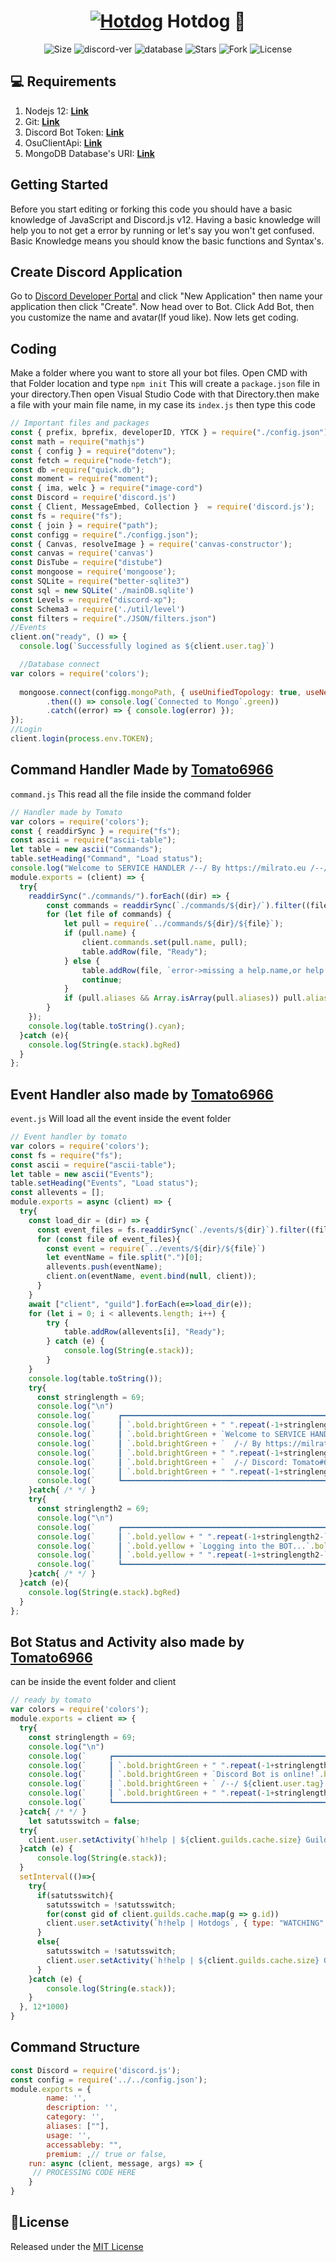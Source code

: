 <h1 align="center">
  <a href="#"><img src="https://i.imgur.com/kIeJdDm.png" alt="Hotdog"></a>
  Hotdog 🌭
</h1>
<p align="center">
    <img alt="Size" src="https://img.shields.io/github/languages/code-size/WilardzySenpai/Hotdog">
    <img alt="discord-ver" src="https://img.shields.io/badge/discord.js-v12.5.3-blue">
    <img alt="database" src="https://img.shields.io/badge/database-mongodb-informational?style=flat&logo=mongodb&logoColor=white&color=blue">
    <img alt="Stars" src="https://img.shields.io/github/stars/WilardzySenpai/Hotdog">
    <img alt="Fork" src="https://img.shields.io/github/forks/WilardzySenpai/Hotdog">
    <img alt="License" src="https://img.shields.io/github/license/WilardzySenpai/Hotdog">
</p>

## 💻 Requirements
1. Nodejs 12: **[Link](https://nodejs.org)**
2. Git: **[Link](https://git-scm.com)**
3. Discord Bot Token: **[Link](https://discord.com/developers/applications)**
4. OsuClientApi: **[Link](https://osu.ppy.sh/home/account/edit#new-oauth-application)**
5. MongoDB Database's URI: **[Link](https://www.mongodb.com)**
   
## Getting Started
Before you start editing or forking this code you should have a basic knowledge of JavaScript and Discord.js v12. Having a basic knowledge will help you to not get a error by running or let's say you won't get confused. Basic Knowledge means you should know the basic functions and Syntax's.

## Create Discord Application
Go to [Discord Developer Portal](https://discord.com/developers/applications) and click "New Application" then name your application then click "Create". Now head over to Bot. Click Add Bot, then you customize the name and avatar(If youd like). Now lets get coding.

## Coding
Make a folder where you want to store all your bot files. Open CMD with that Folder location and type `npm init` This will create a `package.json` file in your directory.Then open Visual Studio Code with that Directory.then make a file with your main file name, in my case its `index.js` then type this code
```js
// Important files and packages
const { prefix, bprefix, developerID, YTCK } = require("./config.json")
const math = require("mathjs")
const { config } = require("dotenv");
const fetch = require("node-fetch");
const db =require("quick.db");
const moment = require("moment");
const { ima, welc } = require("image-cord")
const Discord = require('discord.js')
const { Client, MessageEmbed, Collection }  = require('discord.js');
const fs = require("fs");
const { join } = require("path");
const configg = require("./configg.json");
const { Canvas, resolveImage } = require('canvas-constructor');
const canvas = require('canvas')
const DisTube = require("distube")
const mongoose = require('mongoose');
const SQLite = require("better-sqlite3")
const sql = new SQLite('./mainDB.sqlite')
const Levels = require("discord-xp");
const Schema3 = require('./util/level')
const filters = require("./JSON/filters.json")
//Events
client.on("ready", () => {
  console.log(`Successfully logined as ${client.user.tag}`)

  //Database connect
var colors = require('colors');
  
  mongoose.connect(configg.mongoPath, { useUnifiedTopology: true, useNewUrlParser: true, useFindAndModify: false, useCreateIndex: true })
        .then(() => console.log(`Connected to Mongo`.green))
        .catch((error) => { console.log(error) });
});
//Login
client.login(process.env.TOKEN);
```
## Command Handler Made by [Tomato6966](https://github.com/Tomato6966)
`command.js` This read all the file inside the command folder
```js
// Handler made by Tomato
var colors = require('colors');
const { readdirSync } = require("fs");
const ascii = require("ascii-table");
let table = new ascii("Commands");
table.setHeading("Command", "Load status");
console.log("Welcome to SERVICE HANDLER /--/ By https://milrato.eu /--/ Discord: Tomato#6966".yellow);
module.exports = (client) => {
  try{
    readdirSync("./commands/").forEach((dir) => {
        const commands = readdirSync(`./commands/${dir}/`).filter((file) => file.endsWith(".js"));
        for (let file of commands) {
            let pull = require(`../commands/${dir}/${file}`);
            if (pull.name) {
                client.commands.set(pull.name, pull);
                table.addRow(file, "Ready");
            } else {
                table.addRow(file, `error->missing a help.name,or help.name is not a string.`);
                continue;
            }
            if (pull.aliases && Array.isArray(pull.aliases)) pull.aliases.forEach((alias) => client.aliases.set(alias, pull.name));
        }
    });
    console.log(table.toString().cyan);
  }catch (e){
    console.log(String(e.stack).bgRed)
  }
};
```
## Event Handler also made by [Tomato6966](https://github.com/Tomato6966)
`event.js` Will load all the event inside the event folder
```js
// Event handler by tomato
var colors = require('colors');
const fs = require("fs");
const ascii = require("ascii-table");
let table = new ascii("Events");
table.setHeading("Events", "Load status");
const allevents = [];
module.exports = async (client) => {
  try{
    const load_dir = (dir) => {
      const event_files = fs.readdirSync(`./events/${dir}`).filter((file) => file.endsWith(".js"));
      for (const file of event_files){
        const event = require(`../events/${dir}/${file}`)
        let eventName = file.split(".")[0];
        allevents.push(eventName);
        client.on(eventName, event.bind(null, client));
      }
    }
    await ["client", "guild"].forEach(e=>load_dir(e));
    for (let i = 0; i < allevents.length; i++) {
        try {
            table.addRow(allevents[i], "Ready");
        } catch (e) {
            console.log(String(e.stack));
        }
    }
    console.log(table.toString());
    try{
      const stringlength = 69;
      console.log("\n")
      console.log(`     ┏━━━━━━━━━━━━━━━━━━━━━━━━━━━━━━━━━━━━━━━━━━━━━━━━━━━━━━━━━━━━━━━━━━┓`.bold.brightGreen)
      console.log(`     ┃ `.bold.brightGreen + " ".repeat(-1+stringlength-` ┃ `.length)+ "┃".bold.brightGreen)
      console.log(`     ┃ `.bold.brightGreen + `Welcome to SERVICE HANDLER!`.bold.brightGreen + " ".repeat(-1+stringlength-` ┃ `.length-`Welcome to SERVICE HANDLER!`.length)+ "┃".bold.brightGreen)
      console.log(`     ┃ `.bold.brightGreen + `  /-/ By https://milrato.eu /-/`.bold.brightGreen + " ".repeat(-1+stringlength-` ┃ `.length-`  /-/ By https://milrato.eu /-/`.length)+ "┃".bold.brightGreen)
      console.log(`     ┃ `.bold.brightGreen + " ".repeat(-1+stringlength-` ┃ `.length)+ "┃".bold.brightGreen)
      console.log(`     ┃ `.bold.brightGreen + `  /-/ Discord: Tomato#6966 /-/`.bold.brightGreen + " ".repeat(-1+stringlength-` ┃ `.length-`  /-/ By Discord: Tomato#6966 /-/`.length)+ "   ┃".bold.brightGreen)
      console.log(`     ┃ `.bold.brightGreen + " ".repeat(-1+stringlength-` ┃ `.length)+ "┃".bold.brightGreen)
      console.log(`     ┗━━━━━━━━━━━━━━━━━━━━━━━━━━━━━━━━━━━━━━━━━━━━━━━━━━━━━━━━━━━━━━━━━━┛`.bold.brightGreen)
    }catch{ /* */ }
    try{
      const stringlength2 = 69;
      console.log("\n")
      console.log(`     ┏━━━━━━━━━━━━━━━━━━━━━━━━━━━━━━━━━━━━━━━━━━━━━━━━━━━━━━━━━━━━━━━━━━┓`.bold.yellow)
      console.log(`     ┃ `.bold.yellow + " ".repeat(-1+stringlength2-` ┃ `.length)+ "┃".bold.yellow)
      console.log(`     ┃ `.bold.yellow + `Logging into the BOT...`.bold.yellow + " ".repeat(-1+stringlength2-` ┃ `.length-`Logging into the BOT...`.length)+ "┃".bold.yellow)
      console.log(`     ┃ `.bold.yellow + " ".repeat(-1+stringlength2-` ┃ `.length)+ "┃".bold.yellow)
      console.log(`     ┗━━━━━━━━━━━━━━━━━━━━━━━━━━━━━━━━━━━━━━━━━━━━━━━━━━━━━━━━━━━━━━━━━━┛`.bold.yellow)
    }catch{ /* */ }
  }catch (e){
    console.log(String(e.stack).bgRed)
  }
};
```
## Bot Status and Activity also made by [Tomato6966](https://github.com/Tomato6966)
can be inside the event folder and client
```js
// ready by tomato
var colors = require('colors');
module.exports = client => {
  try{
    const stringlength = 69;
    console.log("\n")
    console.log(`     ┏━━━━━━━━━━━━━━━━━━━━━━━━━━━━━━━━━━━━━━━━━━━━━━━━━━━━━━━━━━━━━━━━━━┓`.bold.brightGreen)
    console.log(`     ┃ `.bold.brightGreen + " ".repeat(-1+stringlength-` ┃ `.length)+ "┃".bold.brightGreen)
    console.log(`     ┃ `.bold.brightGreen + `Discord Bot is online!`.bold.brightGreen + " ".repeat(-1+stringlength-` ┃ `.length-`Discord Bot is online!`.length)+ "┃".bold.brightGreen)
    console.log(`     ┃ `.bold.brightGreen + ` /--/ ${client.user.tag} /--/ `.bold.brightGreen+ " ".repeat(-1+stringlength-` ┃ `.length-` /--/ ${client.user.tag} /--/ `.length)+ "┃".bold.brightGreen)
    console.log(`     ┃ `.bold.brightGreen + " ".repeat(-1+stringlength-` ┃ `.length)+ "┃".bold.brightGreen)
    console.log(`     ┗━━━━━━━━━━━━━━━━━━━━━━━━━━━━━━━━━━━━━━━━━━━━━━━━━━━━━━━━━━━━━━━━━━┛`.bold.brightGreen)
  }catch{ /* */ }
    let satutsswitch = false;
  try{
    client.user.setActivity(`h!help | ${client.guilds.cache.size} Guilds | Hotdog`, { type: "WATCHING" });
  }catch (e) {
      console.log(String(e.stack));
  }
  setInterval(()=>{
    try{
      if(satutsswitch){
        satutsswitch = !satutsswitch;
        for(const gid of client.guilds.cache.map(g => g.id))
        client.user.setActivity(`h!help | Hotdogs`, { type: "WATCHING" });
      }
      else{
        satutsswitch = !satutsswitch;
        client.user.setActivity(`h!help | ${client.guilds.cache.size} Guilds | Hotdog`, { type: "LISTENING" });
      }
    }catch (e) {
        console.log(String(e.stack));
    }
  }, 12*1000)
}
```
## Command Structure
```js
const Discord = require('discord.js');
const config = require('../../config.json');
module.exports = {
        name: '',
        description: '',
        category: '',
        aliases: [""],
        usage: '',
        accessableby: "",
        premium: ,// true or false,
    run: async (client, message, args) => {
     // PROCESSING CODE HERE
    }
}
```
## 📖License
Released under the [MIT License](https://github.com/WilardzySenpai/Hotdog/blob/main/LICENSE)
